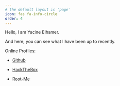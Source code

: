 ```yaml
---
# the default layout is 'page'
icon: fas fa-info-circle
order: 4
---
```


Hello, I am Yacine Elhamer.

And here, you can see what I have been up to recently.

Online Profiles:

- [Github](https://github.com/yelhamer)

- [HackTheBox](https://app.hackthebox.com/profile/21208)

- [Root-Me](https://root-me.org/yelhamer)
